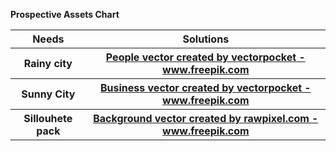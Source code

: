 **Prospective Assets Chart**
<table>
<tr>
  <th>Needs</th>
  <th>Solutions</th>
</tr>
<tr>
  <th>Rainy city</th>
  <th><a href="https://www.freepik.com/vectors/people">People vector created by vectorpocket - www.freepik.com</a></th>
</tr>
<tr>
  <th>Sunny City</th>
  <th><a href='https://www.freepik.com/vectors/business'>Business vector created by vectorpocket - www.freepik.com</a></th>
</tr>
<tr>
  <th>Sillouhete pack</th>
  <th><a href='https://www.freepik.com/vectors/background'>Background vector created by rawpixel.com - www.freepik.com</a></th>
</tr>

</table>
